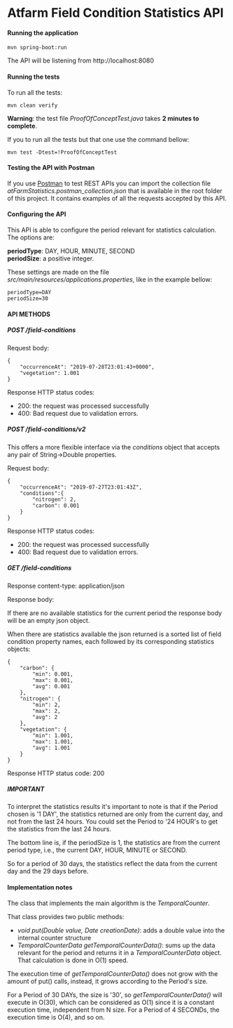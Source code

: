 # Atfarm Field Condition Statistics API

#### Running the application

    mvn spring-boot:run

The API will be listening from http://localhost:8080

#### Running the tests

To run all the tests:

    mvn clean verify

**Warning**: the test file *ProofOfConceptTest.java* takes **2 minutes to complete**.  
 
If you to run all the tests but that one use the command bellow:

    mvn test -Dtest=!ProofOfConceptTest
    
#### Testing the API with Postman
    
If you use [Postman](https://www.getpostman.com/) to test REST APIs you can import the collection file
*atFarmStatistics.postman_collection.json* that is available in the root folder of this project. 
It contains examples of all the requests accepted by this API.

#### Configuring the API

This API is able to configure the period relevant for statistics calculation. The options are:

**periodType**: DAY, HOUR, MINUTE, SECOND  
**periodSize**: a positive integer.  

These settings are made on the file *src/main/resources/applications.properties*, like in the example bellow:

    periodType=DAY
    periodSize=30
    
#### API METHODS

##### POST /field-conditions

Request body:

	{
		"occurrenceAt": "2019-07-28T23:01:43+0000",
		"vegetation": 1.001
	}
	
Response HTTP status codes:

- 200: the request was processed successfully
- 400: Bad request due to validation errors.

##### POST /field-conditions/v2

This offers a more flexible interface via the *conditions* object that accepts any pair of String->Double properties.

Request body:

	{
		"occurrenceAt": "2019-07-27T23:01:43Z",
		"conditions":{
			"nitrogen": 2,
			"carbon": 0.001
		}
	}

Response HTTP status codes:

- 200: the request was processed successfully
- 400: Bad request due to validation errors.	


##### GET /field-conditions

Response content-type: application/json

Response body:

If there are no available statistics for the current period the response body will be an empty json object.

When there are statistics available the json returned is a sorted list of field condition property names, each followed by its corresponding statistics objects:

	{
	    "carbon": {
	        "min": 0.001,
	        "max": 0.001,
	        "avg": 0.001
	    },
	    "nitrogen": {
	        "min": 2,
	        "max": 2,
	        "avg": 2
	    },
	    "vegetation": {
	        "min": 1.001,
	        "max": 1.001,
	        "avg": 1.001
	    }
	}

Response HTTP status code: 200

##### IMPORTANT

To interpret the statistics results it's important to note is that if the Period chosen is '1 DAY', the statistics returned are only from the current day, and not from the last 24 hours. You could set the Period to '24 HOUR's to get the statistics from the last 24 hours.

The bottom line is, if the periodSize is 1, the statistics are from the current period type, i.e., the current DAY, HOUR, MINUTE or SECOND.

So for a period of 30 days, the statistics reflect the data from the current day and the 29 days before.

#### Implementation notes

The class that implements the main algorithm is the *TemporalCounter*. 

That class provides two public methods:  

- *void put(Double value, Date creationDate)*: adds a double value into the internal counter structure
- *TemporalCounterData getTemporalCounterData()*: sums up the data relevant for the period and returns it in a *TemporalCounterData* object.
That calculation is done in O(1) speed.

The execution time of *getTemporalCounterData()* does not grow with the amount of put() calls, instead, it grows according to the Period's size.

For a Period of 30 DAYs, the size is '30', so *getTemporalCounterData()* will execute in O(30), which can be considered as O(1) since it is a constant execution time, independent from N size. For a Period of 4 SECONDs, the execution time is O(4), and so on.

 


